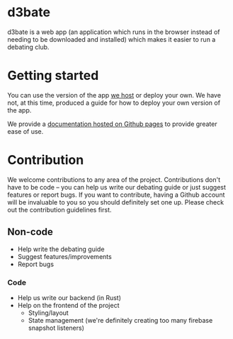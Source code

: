 # d3bate
d3bate is a web app (an application which runs in the browser instead of needing to be downloaded and installed) which makes it easier to run a debating club. 
# Getting started
You can use the version of the app [we host](https://debating.web.app) or deploy your own. We have not, at this time, produced a guide for how to deploy your own version of the app.

We provide a [documentation hosted on Github pages](https://d3bate.github.io/d3bate) to provide greater ease of use. 
# Contribution
We welcome contributions to any area of the project. Contributions don't have to be code – you can help us write our debating guide or just suggest features or report bugs. If you want to contribute, having a Github account will be invaluable to you so you should definitely set one up. Please check out the contribution guidelines first.
## Non-code
* Help write the debating guide
* Suggest features/improvements
* Report bugs
### Code
* Help us write our backend (in Rust)
* Help on the frontend of the project
    * Styling/layout
    * State management (we're definitely creating too many firebase snapshot listeners)
